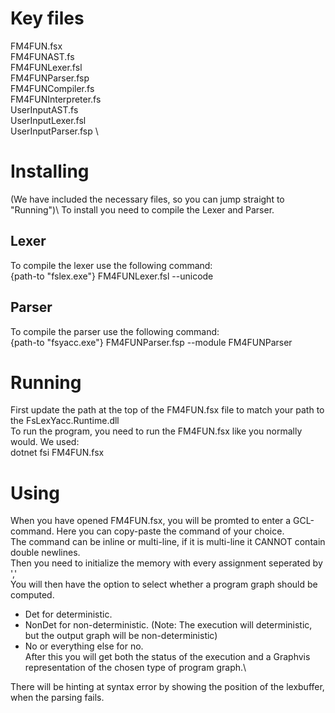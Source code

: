# Key files
FM4FUN.fsx \
FM4FUNAST.fs \
FM4FUNLexer.fsl \
FM4FUNParser.fsp \
FM4FUNCompiler.fs \
FM4FUNInterpreter.fs \
UserInputAST.fs \
UserInputLexer.fsl \
UserInputParser.fsp \

# Installing
(We have included the necessary files, so you can jump straight to "Running")\ 
To install you need to compile the Lexer and Parser.
## Lexer
To compile the lexer use the following command: \
{path-to "fslex.exe"} FM4FUNLexer.fsl --unicode
## Parser
To compile the parser use the following command: \
{path-to "fsyacc.exe"} FM4FUNParser.fsp --module FM4FUNParser

# Running
First update the path at the top of the FM4FUN.fsx file to match your path to the FsLexYacc.Runtime.dll \
To run the program, you need to run the FM4FUN.fsx like you normally would.
We used: \
dotnet fsi FM4FUN.fsx

# Using
When you have opened FM4FUN.fsx, you will be promted to enter a GCL-command.
Here you can copy-paste the command of your choice. \
The command can be inline or multi-line, if it is multi-line it CANNOT contain double newlines. \
Then you need to initialize the memory with every assignment seperated by ',' \
You will then have the option to select whether a program graph should be computed. 
   * Det for deterministic.
   * NonDet for non-deterministic. (Note: The execution will deterministic, but the output graph will be non-deterministic)  
   * No or everything else for no. \
After this you will get both the status of the execution and a Graphvis representation of the chosen type of program graph.\

There will be hinting at syntax error by showing the position of the lexbuffer, when the parsing fails.
